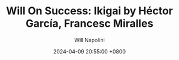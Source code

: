 ---
title: "Will On Success: Ikigai by Héctor García, Francesc Miralles"
author: Will Napolini
date: 2024-04-09 20:55:00 +0800
categories: [Mindset, Book-summaries]
tags:
  [
    ikigai,
    hector-garcia,
    francesc-miralles,
    purpose-in-life,
    happiness,
    japanese-secrets,
    longevity,
    work-life-balance,
    passion,
    fulfillment,
    personal-satisfaction,
    motivation,
    self-discovery,
    meaning-of-life,
    well-being,
    japanese-culture,
    positive-aging,
    life-philosophy
  ]
image: https://pbs.twimg.com/media/GO1ssujXUAEM_ZQ?format=jpg&name=large
alt: "Will On Success: Ikigai by Héctor García, Francesc Miralles"
fallback:
  -
  # Replace with the URL of your backup image
  -
  # Replace with the URL of your backup image
---